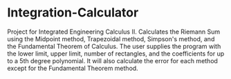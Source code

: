 # Integration-Calculator
Project for Integrated Engineering Calculus II. Calculates the Riemann Sum using the Midpoint method, Trapezoidal method, Simpson's method, and the Fundamental Theorem of Calculus. The user supplies the program with the lower limit, upper limit, number of rectangles, and the coefficients for up to a 5th degree polynomial. It will also calculate the error for each method except for the Fundamental Theorem method.
